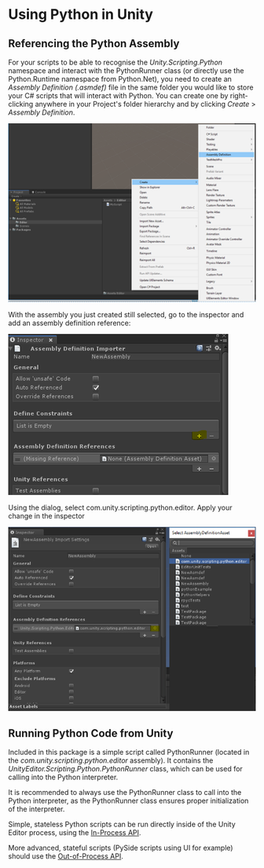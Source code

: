 # Using Python in Unity

## Referencing the Python Assembly

For your scripts to be able to recognise the _Unity.Scripting.Python_ namespace 
and interact with the PythonRunner class (or directly use the Python.Runtime 
namespace from Python.Net), you need to create an _Assembly Definition (.asmdef)_ 
file in the same folder you would like to store your C# scripts that 
will interact with Python. You can create one by right-clicking anywhere in your 
Project's folder hierarchy and by clicking _Create_ > _Assembly Definition_.

![Creating An Assembly Definition](images/creatingasmdef.png)

With the assembly you just created still selected, go to the inspector and add an assembly definition reference:

![Adding an Assembly Definition Reference](images/addingasmdefref.png)

Using the dialog, select com.unity.scripting.python.editor. Apply your change in the inspector

![Adding the Python Assembly Reference](images/addingpythonassembly.png)

## Running Python Code from Unity
Included in this package is a simple script called PythonRunner (located in 
the _com.unity.scripting.python.editor_ assembly). It contains the 
_UnityEditor.Scripting.Python.PythonRunner_ class, which can be used for 
calling into the Python interpreter.

It is recommended to always use the PythonRunner class to call into the Python 
interpreter, as the PythonRunner class ensures proper initialization of the 
interpreter.

Simple, stateless Python scripts can be run directly inside of the Unity Editor
process, using the [In-Process API](inProcessAPI.html).

More advanced, stateful scripts (PySide scripts using UI for example) should use
the [Out-of-Process API](outOfProcessAPI.html).
